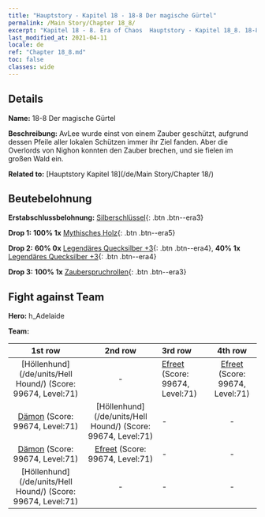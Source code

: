 ```yaml
---
title: "Hauptstory - Kapitel 18 - 18-8 Der magische Gürtel"
permalink: /Main Story/Chapter 18_8/
excerpt: "Kapitel 18 - 8. Era of Chaos  Hauptstory - Kapitel 18_8. 18-8 Der magische Gürtel"
last_modified_at: 2021-04-11
locale: de
ref: "Chapter 18_8.md"
toc: false
classes: wide
---
```


## Details

 **Name:** 18-8 Der magische Gürtel

 **Beschreibung:** AvLee wurde einst von einem Zauber geschützt, aufgrund dessen Pfeile aller lokalen Schützen immer ihr Ziel fanden. Aber die Overlords von Nighon konnten den Zauber brechen, und sie fielen im großen Wald ein.

 **Related to:** [Hauptstory Kapitel 18](/de/Main Story/Chapter 18/)

## Beutebelohnung

 **Erstabschlussbelohnung:** [Silberschlüssel](/de/Items/con_693/){: .btn .btn--era3}

 **Drop 1:** **100% 1x** [Mythisches Holz](/de/Items/mat_62/){: .btn .btn--era5}

 **Drop 2:** **60% 0x** [Legendäres Quecksilber +3](/de/Items/mat_56/){: .btn .btn--era4}, **40% 1x** [Legendäres Quecksilber +3](/de/Items/mat_56/){: .btn .btn--era4}

 **Drop 3:** **100% 1x** [Zauberspruchrollen](/de/Items/con_694/){: .btn .btn--era3}


## Fight against Team
 **Hero:** h_Adelaide

 **Team:**


  | 1st row | 2nd row | 3rd row | 4th row |
  |:----:|:----:|:----|:----:|
  | [Höllenhund](/de/units/Hell Hound/) (Score: 99674, Level:71)  | - | [Efreet](/de/units/Efreeti/) (Score: 99674, Level:71)  | [Efreet](/de/units/Efreeti/) (Score: 99674, Level:71)  |
  | [Dämon](/de/units/Demon/) (Score: 99674, Level:71)  | [Höllenhund](/de/units/Hell Hound/) (Score: 99674, Level:71)  | - | - |
  | [Dämon](/de/units/Demon/) (Score: 99674, Level:71)  | [Efreet](/de/units/Efreeti/) (Score: 99674, Level:71)  | - | - |
  | [Höllenhund](/de/units/Hell Hound/) (Score: 99674, Level:71)  | - | - | - |


